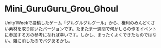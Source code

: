 # Mini_GuruGuru_Grou_Ghoul
Unity1Weekで投稿したゲーム「グルグルグルグール」から、権利のめんどくさい素材を取り除いたバージョンです。たまたま一週間で何かしらの作るイベントに参加する方の参考になれば幸いです。しかし、まったくよくできたものではない。雑に消したのでバグあるかも。

